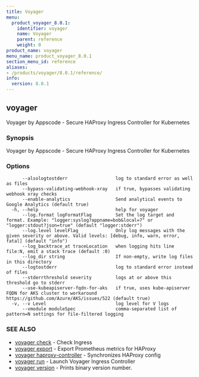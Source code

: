 ```yaml
---
title: Voyager
menu:
  product_voyager_8.0.1:
    identifier: voyager
    name: Voyager
    parent: reference
    weight: 0
product_name: voyager
menu_name: product_voyager_8.0.1
section_menu_id: reference
aliases:
- /products/voyager/8.0.1/reference/
info:
  version: 8.0.1
---
```


## voyager

Voyager by Appscode - Secure HAProxy Ingress Controller for Kubernetes

### Synopsis

Voyager by Appscode - Secure HAProxy Ingress Controller for Kubernetes

### Options

```
      --alsologtostderr                  log to standard error as well as files
      --bypass-validating-webhook-xray   if true, bypasses validating webhook xray checks
      --enable-analytics                 Send analytical events to Google Analytics (default true)
  -h, --help                             help for voyager
      --log.format logFormatFlag         Set the log target and format. Example: "logger:syslog?appname=bob&local=7" or "logger:stdout?json=true" (default "logger:stderr")
      --log.level levelFlag              Only log messages with the given severity or above. Valid levels: [debug, info, warn, error, fatal] (default "info")
      --log_backtrace_at traceLocation   when logging hits line file:N, emit a stack trace (default :0)
      --log_dir string                   If non-empty, write log files in this directory
      --logtostderr                      log to standard error instead of files
      --stderrthreshold severity         logs at or above this threshold go to stderr
      --use-kubeapiserver-fqdn-for-aks   if true, uses kube-apiserver FQDN for AKS cluster to workaround https://github.com/Azure/AKS/issues/522 (default true)
  -v, --v Level                          log level for V logs
      --vmodule moduleSpec               comma-separated list of pattern=N settings for file-filtered logging
```

### SEE ALSO

* [voyager check](/products/voyager/8.0.1/reference/voyager_check)	 - Check Ingress
* [voyager export](/products/voyager/8.0.1/reference/voyager_export)	 - Export Prometheus metrics for HAProxy
* [voyager haproxy-controller](/products/voyager/8.0.1/reference/voyager_haproxy-controller)	 - Synchronizes HAProxy config
* [voyager run](/products/voyager/8.0.1/reference/voyager_run)	 - Launch Voyager Ingress Controller
* [voyager version](/products/voyager/8.0.1/reference/voyager_version)	 - Prints binary version number.

